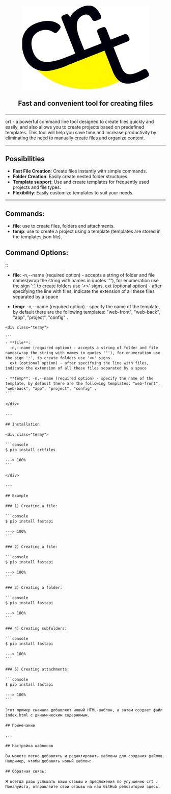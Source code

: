 <p align="center">
<img src="docs/crt_logo_dark_blue.png" />
</p>

<h2>
    <p align="center">
        Fast and convenient tool for creating files
    </p>
</h2>

---

crt - a powerful command line tool designed to create files quickly and easily, and also allows you to create projects based on predefined templates. This tool will help you save time and increase productivity by eliminating the need to manually create files and organize content.

---

## Possibilities

- **Fast File Creation**: Create files instantly with simple commands.
- **Folder Creation**: Easily create nested folder structures.
- **Template support**: Use and create templates for frequently used projects and file types.
- **Flexibility**: Easily customize templates to suit your needs.

---

## Commands:

- **file**: use to create files, folders and attachments.
- **temp**: use to create a project using a template (templates are stored in the templates.json file).

## Command Options:

::

- **file**:
  -n,--name (required option) - accepts a string of folder and file names(wrap the string with names in quotes '"'), for enumeration use the sign ':', to create folders use '<>' signs.
  ext (optional option) - after specifying the line with files, indicate the extension of all these files separated by a space

- **temp**: -n,--name (required option) - specify the name of the template, by default there are the following templates: "web-front", "web-back", "app", "project", "config" .

````
<div class="termy">

```
- **file**:
  -n,--name (required option) - accepts a string of folder and file names(wrap the string with names in quotes '"'), for enumeration use the sign ':', to create folders use '<>' signs.
  ext (optional option) - after specifying the line with files, indicate the extension of all these files separated by a space

- **temp**: -n,--name (required option) - specify the name of the template, by default there are the following templates: "web-front", "web-back", "app", "project", "config" .
```

</div>

---

## Installation

<div class="termy">

```console
$ pip install crtfiles

---> 100%
```

</div>

---

## Example

### 1) Creating a file:

```console
$ pip install fastapi

---> 100%
```

### 2) Creating a file:

```console
$ pip install fastapi

---> 100%
```

### 3) Creating a folder:

```console
$ pip install fastapi

---> 100%
```

### 4) Creating subfolders:

```console
$ pip install fastapi

---> 100%
```

### 5) Creating attachments:

```console
$ pip install fastapi

---> 100%
```

Этот пример сначала добавляет новый HTML-шаблон, а затем создает файл index.html с динамическим содержимым.

## Примечание

...

## Настройка шаблонов

Вы можете легко добавлять и редактировать шаблоны для создания файлов. Например, чтобы добавить новый шаблон:

## Обратная связь:

Я всегда рады услышать ваши отзывы и предложения по улучшению crt . Пожалуйста, отправляйте свои отзывы на наш GitHub репозиторий здесь.
````
